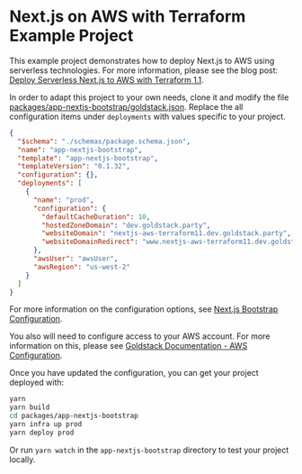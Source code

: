 # Next.js on AWS with Terraform Example Project

This example project demonstrates how to deploy Next.js to AWS using serverless technologies. For more information, please see the blog post: [Deploy Serverless Next.js to AWS with Terraform 1.1](https://maxrohde.com/2022/01/22/deploy-serverless-next-js-to-aws-with-terraform-1-1/).

In order to adapt this project to your own needs, clone it and modify the file [packages/app-nextjs-bootstrap/goldstack.json](https://github.com/mxro/nextjs_aws_terraform/blob/master/packages/app-nextjs-bootstrap/goldstack.json). Replace the all configuration items under `deployments` with values specific to your project.

```json
{
  "$schema": "./schemas/package.schema.json",
  "name": "app-nextjs-bootstrap",
  "template": "app-nextjs-bootstrap",
  "templateVersion": "0.1.32",
  "configuration": {},
  "deployments": [
    {
      "name": "prod",
      "configuration": {
        "defaultCacheDuration": 10,
        "hostedZoneDomain": "dev.goldstack.party",
        "websiteDomain": "nextjs-aws-terraform11.dev.goldstack.party",
        "websiteDomainRedirect": "www.nextjs-aws-terraform11.dev.goldstack.party"
      },
      "awsUser": "awsUser",
      "awsRegion": "us-west-2"
    }
  ]
}
```

For more information on the configuration options, see [Next.js Bootstrap Configuration](https://docs.dev.goldstack.party/docs/modules/app-nextjs-bootstrap#configure).

You also will need to configure access to your AWS account. For more information on this, please see [Goldstack Documentation - AWS Configuration](https://docs.dev.goldstack.party/docs/goldstack/configuration#aws-configuration).

Once you have updated the configuration, you can get your project deployed with:

```sh
yarn
yarn build
cd packages/app-nextjs-bootstrap
yarn infra up prod
yarn deploy prod
```

Or run `yarn watch` in the `app-nextjs-bootstrap` directory to test your project locally.

